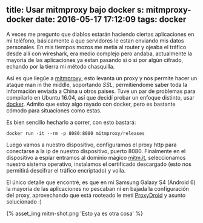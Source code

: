 title: Usar mitmproxy bajo docker
s: mitmproxy-docker
date: 2016-05-17 17:12:09
tags: docker
---

A veces me pregunto que diablos estarán haciendo ciertas aplicaciones en mi teléfono, básicamente a que servidores le estan enviando mis datos personales. En mis tiempos mozos me metia al router y ojeaba el tráfico desde allí con wireshark, era medio complejo pero andaba, actualmente la mayoria de las aplicaciones ya estan pasando si o si por algún cifrado, echando por la tierra mi método chasquilla.

Así es que llegúe a [mitmproxy](https://mitmproxy.org/), esto levanta un proxy y nos permite hacer un ataque man in the middle, soportando _SSL_, permitiendome saber toda la información enviada a China u otros paises. Tuve un par de problemas para compilarlo en Ubuntu 16.04, así que decidí probar un enfoque distinto, usar [docker](https://www.docker.com/). Admito que estoy algo rayado con docker, pero es bastante cómodo para situaciones como estas.

<!-- more -->

Es bien sencillo hecharlo a correr, con esto bastará:

~~~
docker run -it --rm -p 8080:8080 mitmproxy/releases
~~~

Luego vamos a nuestro dispositivo, configuramos el proxy http para conectarse a la ip de nuestro dispositivo, puerto 8080.
Finalmente en el dispositivo a espiar entramos al dominio mágico [mitm.it](http://mitm.it), seleccionamos nuestro sistema operativo, instalamos el certificado descargado (esto nos permitirá descifrar el tráfico encriptado) y voila.

El único detalle que encontré, es que en mi Samsung Galaxy S4 (Android 6) la mayoria de las aplicaciones no pescaban ni en bajada la configuración del proxy, aprovechando que está rooteado le metí [ProxyDroid](https://play.google.com/store/apps/details?id=org.proxydroid&hl=es_419) y asunto solucionado :)

{% asset_img mitm-shot.png 'Esto ya es otra cosa' %}
